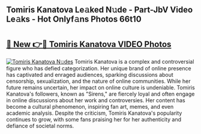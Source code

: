 ## Tomiris Kanatova Le𝚊ked N𝚞de - Part-JbV Video Le𝚊ks - Hot Onlyf𝚊ns Photos 66t10

# <h2><a href="http://ab18522.deff.icu/?id=Tomiris+Kanatova">🔗 New 👉🔴 Tomiris Kanatova VIDEO Photos</a></h2>

[![Tomiris Kanatova N𝚞des](https://i.imgur.com/rIISA9y.gif)](http://ab18522.deff.icu/?id=Tomiris+Kanatova)
Tomiris Kanatova is a complex and controversial figure who has defied categorization. Her unique brand of online presence has captivated and enraged audiences, sparking discussions about censorship, sexualization, and the nature of online communities. While her future remains uncertain, her impact on online culture is undeniable. Tomiris Kanatova's followers, known as "Sirens," are fiercely loyal and often engage in online discussions about her work and controversies. Her content has become a cultural phenomenon, inspiring fan art, memes, and even academic analysis. Despite the criticism, Tomiris Kanatova's popularity continues to grow, with some fans praising her for her authenticity and defiance of societal norms.
